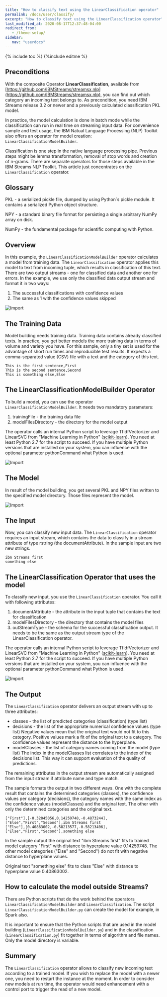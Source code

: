 ```yaml
---
title: "How to classify text using the LinearClassification operator"
permalink: /docs/user/classify/
excerpt: "How to classify text using the LinearClassification operator"
last_modified_at: 2020-08-17T12:37:48-04:00
redirect_from:
   - /theme-setup/
sidebar:
   nav: "userdocs"
---
```

{% include toc %}
{%include editme %}


## Preconditions

With the composite Operator **LinearClassification**, available from [https://github.com/IBMStreams/streamsx.nlp](https://github.com/IBMStreams/streamsx.nlp), you can find out which category an incoming text belongs to. As precondition, you need IBM Streams release 3.2 or newer and a previously calculated classification PKL model.

In practice, the model calculation is done in batch mode while the classification can run in real time on streaming input data. For convenience sample and test usage, the IBM Natual Language Processing (NLP) Toolkit also offers an operator for model creation: `LinearClassificationModelBuilder`.

Classification is one step in the native language processing pipe. Previous steps might be lemma transformation, removal of stop words and creation of n-grams. There are separate operators for those steps available in the IBM Streams NLP Toolkit. This article just concentrates on the `LinearClassification` operator.

## Glossary

PKL - a serialized pickle file,  dumped by using Python`s pickle module. It contains a serialized Python object structure.

NPY - a standard binary file format for persisting a single arbitrary NumPy array on disk.

NumPy - the fundamental package for scientific computing with Python.

## Overview

In this example, the `LinearClassificationModelBuilder` operator calculates a model from training data. The `LinearClassification` operator applies this model to text from incoming tuple, which results in classification of this text. There are two output streams - one for classified data and another one for errors. In the example, we use only the classified data output stream and format it in two ways:

1. The successful classifications with confidence values
2. The same as 1 with the confidence values skipped

![Import](/streamsx.nlp/doc/images/linearClassificationSampleGraph.jpg)

## The Training Data

Model building needs training data. Training data contains already classified texts. In practice, you get better models the more training data in terms of volume and variety you have. For this sample, only a tiny set is used for the advantage of short run times and reproducible test results. It expects a comma-separated value (CSV) file with a text and the category of this text.

```
This is the first sentence,First
This is the second sentence,Second
This is something else,Else
```

## The LinearClassificationModelBuilder Operator

To build a model, you can use the operator `LinearClassificationModelBuilder`. It needs two mandatory parameters:

1. trainingFile - the training data file
2. modelFilesDirectory - the directory for the model output

The operator calls an internal Python script to leverage TfidfVectorizer and LinearSVC from "Machine Learning in Python" ([scikit-learn](http://scikit-learn.org/stable/index.html)). You need at least Python 2.7 for the script to succeed. If you have multiple Python versions that are installed on your system, you can influence with the optional parameter pythonCommand what Python is used.

![Import](/streamsx.nlp/doc/images/modelbuilder.jpg)

## The Model

In result of the model building, you get several PKL and NPY files written to the specified model directory. Those files represent the model.

![Import](/streamsx.nlp/doc/images/model.jpg)

## The Input

Now, you can classify new input data. The `LinearClassification` operator requires an input stream, which contains the data to classify in a stream attribute of type rstring (the documentAttribute).
In the sample input are two new strings.

```
ibm Streams first
something else
```

## The LinearClassification Operator that uses the model

To classify new input, you use the `LinearClassification` operator. You call it with following attributes:

1. documentAttribute - the attribute in the input tuple that contains the text for classification
2. modelFilesDirectory - the directory that contains the model files
3. outStreamType - the schema for the successful classification output. It needs to be the same as the output stream type of the LinearClassification operator.

The operator calls an internal Python script to leverage TfidfVectorizer and LinearSVC from "Machine Learning in Python" ([scikit-learn](http://scikit-learn.org/stable/index.html)). You need at least Python 2.7 for the script to succeed. If you have multiple Python versions that are installed on your system, you can influence with the optional parameter pythonCommand what Python is used.

![Import](/streamsx.nlp/doc/images/result-type2.jpg)

## The Output

The `LinearClassification` operator delivers an output stream with up to three attributes:

* classes      - the list of predicted categories (classification) (type list<rstring>)
* decisions    -  the list of the appropriate numerical confidence values (type list<float64>)
Negative values mean that the original text would not fit to this category.
Positive values mark a fit of the original text to a category.
The confidence values represent the distance to the hyperplane.
* modelClasses -  the list of category names coming from the model (type list<rstring>)
The index in the modelClasses list correlates to the index of the decisions list.
This way it can support evaluation of the quality of predictions.

The remaining attributes in the output stream are automatically assigned from the input stream if attribute name and type match.

The sample formats the output in two different ways. One with the complete result that contains the determined categories (classes), the confidence values per category (decisions), the category names with the same index as the confidence values (modelClasses) and the original text. The other with only the determined categories and the original text.

```
["First"],[-0.32845056,0.14259748,-0.4873244],["Else","First","Second"],ibm Streams first
["Else"],[0.40863002,-0.58213577,-0.58213406],["Else","First","Second"],something else
```

In the sample output the original text "ibm Streams first" fits to trained model category "First" with
distance to hyperplane value 0.14259748. The other model categories ("Else" and "Second") do not fit with
negative distance to hyperplane values.

Original text "something else" fits to class "Else" with distance to hyperplane value 0.40863002.

## How to calculate the model outside Streams?

There are Python scripts that do the work behind the operators `LinearClassificationModelBuilder` and `LinearClassification`. The script `LinearClassificationModelBuilder.py` can create the model for example, in Spark also.

It is important to ensure that the Python scripts that are used in the model building (`LinearClassificationModelBuilder.py`) and in the classification (`LinearClassification.py`) fit together in terms of algorithm and file names. Only the model directory is variable.

## Summary

The `LinearClassification` operator allows to classify new incoming text according to a trained model. If you wish to replace the model with a newer one, you need to restart the instance at the moment. In order to consider new models at run time, the operator would need enhancement with a control port to trigger the read of a new model.





